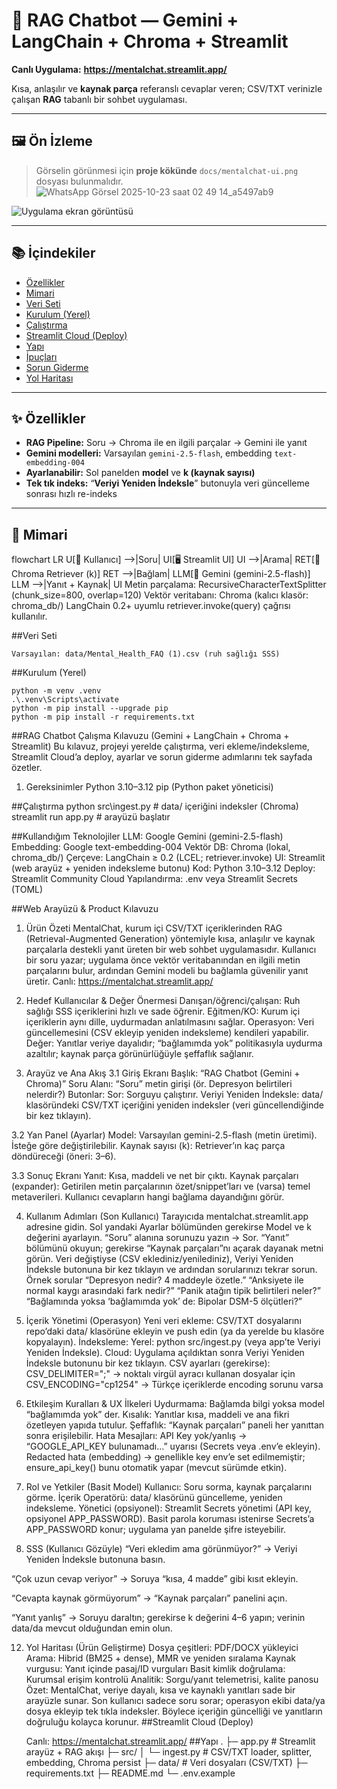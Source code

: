 # 💬 RAG Chatbot — Gemini + LangChain + Chroma + Streamlit

**Canlı Uygulama:** **https://mentalchat.streamlit.app/**

Kısa, anlaşılır ve **kaynak parça** referanslı cevaplar veren; CSV/TXT verinizle çalışan **RAG** tabanlı bir sohbet uygulaması.

---

## 🖼️ Ön İzleme

> Görselin görünmesi için **proje kökünde** `docs/mentalchat-ui.png` dosyası bulunmalıdır.
![WhatsApp Görsel 2025-10-23 saat 02 49 14_a5497ab9](https://github.com/user-attachments/assets/ed2c7b0a-5e62-4248-8183-2b2b20374088)

![Uygulama ekran görüntüsü](docs/mentalchat-ui.png)

---

## 📚 İçindekiler
- [Özellikler](#özellikler)
- [Mimari](#mimari)
- [Veri Seti](#veri-seti)
- [Kurulum (Yerel)](#kurulum-yerel)
- [Çalıştırma](#çalıştırma)
- [Streamlit Cloud (Deploy)](#streamlit-cloud-deploy)
- [Yapı](#yapı)
- [İpuçları](#ipuçları)
- [Sorun Giderme](#sorun-giderme)
- [Yol Haritası](#yol-haritası)

---

## ✨ Özellikler
- **RAG Pipeline:** Soru → Chroma ile en ilgili parçalar → Gemini ile yanıt
- **Gemini modelleri:** Varsayılan `gemini-2.5-flash`, embedding `text-embedding-004`
- **Ayarlanabilir:** Sol panelden **model** ve **k (kaynak sayısı)**
- **Tek tık indeks:** “**Veriyi Yeniden İndeksle**” butonuyla veri güncelleme sonrası hızlı re-indeks

---

## 🧩 Mimari

flowchart LR
    U[👤 Kullanıcı] -->|Soru| UI[🖥️ Streamlit UI]
    UI -->|Arama| RET[🔎 Chroma Retriever (k)]
    RET -->|Bağlam| LLM[🤖 Gemini (gemini-2.5-flash)]
    LLM -->|Yanıt + Kaynak| UI
    Metin parçalama: RecursiveCharacterTextSplitter (chunk_size=800, overlap=120)
    Vektör veritabanı: Chroma (kalıcı klasör: chroma_db/)
    LangChain 0.2+ uyumlu retriever.invoke(query) çağrısı kullanılır.

##Veri Seti

    Varsayılan: data/Mental_Health_FAQ (1).csv (ruh sağlığı SSS)
    
##Kurulum (Yerel)

    python -m venv .venv
    .\.venv\Scripts\activate
    python -m pip install --upgrade pip
    python -m pip install -r requirements.txt

##RAG Chatbot Çalışma Kılavuzu
(Gemini + LangChain + Chroma + Streamlit)
Bu kılavuz, projeyi yerelde çalıştırma, veri ekleme/indeksleme, Streamlit Cloud’a deploy, ayarlar ve sorun giderme adımlarını tek sayfada özetler.

1) Gereksinimler
Python 3.10–3.12
pip (Python paket yöneticisi)

##Çalıştırma
    python src\ingest.py     # data/ içeriğini indeksler (Chroma)
    streamlit run app.py     # arayüzü başlatır

##Kullandığım Teknolojiler
LLM: Google Gemini (gemini-2.5-flash)
Embedding: Google text-embedding-004
Vektör DB: Chroma (lokal, chroma_db/)
Çerçeve: LangChain ≥ 0.2 (LCEL; retriever.invoke)
UI: Streamlit (web arayüz + yeniden indeksleme butonu)
Kod: Python 3.10–3.12
Deploy: Streamlit Community Cloud
Yapılandırma: .env veya Streamlit Secrets (TOML)

##Web Arayüzü & Product Kılavuzu
1) Ürün Özeti
MentalChat, kurum içi CSV/TXT içeriklerinden RAG (Retrieval-Augmented Generation) yöntemiyle kısa, anlaşılır ve kaynak parçalarla destekli yanıt üreten bir web sohbet uygulamasıdır. Kullanıcı bir soru yazar; uygulama önce vektör veritabanından en ilgili metin parçalarını bulur, ardından Gemini modeli bu bağlamla güvenilir yanıt üretir.
Canlı: https://mentalchat.streamlit.app/

2) Hedef Kullanıcılar & Değer Önermesi
Danışan/öğrenci/çalışan: Ruh sağlığı SSS içeriklerini hızlı ve sade öğrenir.
Eğitmen/KO: Kurum içi içeriklerin aynı dille, uydurmadan anlatılmasını sağlar.
Operasyon: Veri güncellemesini (CSV ekleyip yeniden indeksleme) kendileri yapabilir.
Değer: Yanıtlar veriye dayalıdır; “bağlamımda yok” politikasıyla uydurma azaltılır; kaynak parça görünürlüğüyle şeffaflık sağlanır.

3) Arayüz ve Ana Akış
3.1 Giriş Ekranı
Başlık: “RAG Chatbot (Gemini + Chroma)”
Soru Alanı: “Soru” metin girişi (ör. Depresyon belirtileri nelerdir?)
Butonlar:
Sor: Sorguyu çalıştırır.
Veriyi Yeniden İndeksle: data/ klasöründeki CSV/TXT içeriğini yeniden indeksler (veri güncellendiğinde bir kez tıklayın).

3.2 Yan Panel (Ayarlar)
Model: Varsayılan gemini-2.5-flash (metin üretimi). İsteğe göre değiştirilebilir.
Kaynak sayısı (k): Retriever’ın kaç parça döndüreceği (öneri: 3–6).

3.3 Sonuç Ekranı
Yanıt: Kısa, maddeli ve net bir çıktı.
Kaynak parçaları (expander): Getirilen metin parçalarının özet/snippet’ları ve (varsa) temel metaverileri. Kullanıcı cevapların hangi bağlama dayandığını görür.

4) Kullanım Adımları (Son Kullanıcı)
Tarayıcıda mentalchat.streamlit.app adresine gidin.
Sol yandaki Ayarlar bölümünden gerekirse Model ve k değerini ayarlayın.
“Soru” alanına sorunuzu yazın → Sor.
“Yanıt” bölümünü okuyun; gerekirse “Kaynak parçaları”nı açarak dayanak metni görün.
Veri değiştiyse (CSV eklediniz/yenilediniz), Veriyi Yeniden İndeksle butonuna bir kez tıklayın ve ardından sorularınızı tekrar sorun.
Örnek sorular
“Depresyon nedir? 4 maddeyle özetle.”
“Anksiyete ile normal kaygı arasındaki fark nedir?”
“Panik atağın tipik belirtileri neler?”
“Bağlamında yoksa ‘bağlamımda yok’ de: Bipolar DSM-5 ölçütleri?”

5) İçerik Yönetimi (Operasyon)
Yeni veri ekleme: CSV/TXT dosyalarını repo’daki data/ klasörüne ekleyin ve push edin (ya da yerelde bu klasöre kopyalayın).
İndeksleme:
Yerel: python src/ingest.py (veya app’te Veriyi Yeniden İndeksle).
Cloud: Uygulama açıldıktan sonra Veriyi Yeniden İndeksle butonunu bir kez tıklayın.
CSV ayarları (gerekirse):
CSV_DELIMITER=";" → noktalı virgül ayracı kullanan dosyalar için
CSV_ENCODING="cp1254" → Türkçe içeriklerde encoding sorunu varsa

6) Etkileşim Kuralları & UX İlkeleri
Uydurmama: Bağlamda bilgi yoksa model “bağlamımda yok” der.
Kısalık: Yanıtlar kısa, maddeli ve ana fikri özetleyen yapıda tutulur.
Şeffaflık: “Kaynak parçaları” paneli her yanıttan sonra erişilebilir.
Hata Mesajları:
API Key yok/yanlış → “GOOGLE_API_KEY bulunamadı…” uyarısı (Secrets veya .env’e ekleyin).
Redacted hata (embedding) → genellikle key env’e set edilmemiştir; ensure_api_key() bunu otomatik yapar (mevcut sürümde etkin).

7) Rol ve Yetkiler (Basit Model)
Kullanıcı: Soru sorma, kaynak parçalarını görme.
İçerik Operatörü: data/ klasörünü güncelleme, yeniden indeksleme.
Yönetici (opsiyonel): Streamlit Secrets yönetimi (API key, opsiyonel APP_PASSWORD).
Basit parola koruması istenirse Secrets’a APP_PASSWORD konur; uygulama yan panelde şifre isteyebilir.

8) SSS (Kullanıcı Gözüyle)
“Veri ekledim ama görünmüyor?”
→ Veriyi Yeniden İndeksle butonuna basın.

“Çok uzun cevap veriyor”
→ Soruya “kısa, 4 madde” gibi kısıt ekleyin.

“Cevapta kaynak görmüyorum”
→ “Kaynak parçaları” panelini açın.

“Yanıt yanlış”
→ Soruyu daraltın; gerekirse k değerini 4–6 yapın; verinin data/da mevcut olduğundan emin olun.

12) Yol Haritası (Ürün Geliştirme)
Dosya çeşitleri: PDF/DOCX yükleyici
Arama: Hibrid (BM25 + dense), MMR ve yeniden sıralama
Kaynak vurgusu: Yanıt içinde pasaj/ID vurguları
Basit kimlik doğrulama: Kurumsal erişim kontrolü
Analitik: Sorgu/yanıt telemetrisi, kalite panosu
Özet: MentalChat, veriye dayalı, kısa ve kaynaklı yanıtları sade bir arayüzle sunar. Son kullanıcı sadece soru sorar; operasyon ekibi data/ya dosya ekleyip tek tıkla indeksler. Böylece içeriğin güncelliği ve yanıtların doğruluğu kolayca korunur.
##Streamlit Cloud (Deploy)


    Canlı: https://mentalchat.streamlit.app/
##Yapı
.
├─ app.py                 # Streamlit arayüz + RAG akışı
├─ src/
│  └─ ingest.py           # CSV/TXT loader, splitter, embedding, Chroma persist
├─ data/                  # Veri dosyaları (CSV/TXT)
├─ requirements.txt
├─ README.md
└─ .env.example
